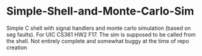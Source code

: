 # Simple-Shell-and-Monte-Carlo-Sim
Simple C shell with signal handlers and monte carlo simulation (based on seg faults). For UIC CS361 HW2 F17. The sim is supposed to be called from the shell. Not entirely complete and somewhat buggy at the time of repo creation 
